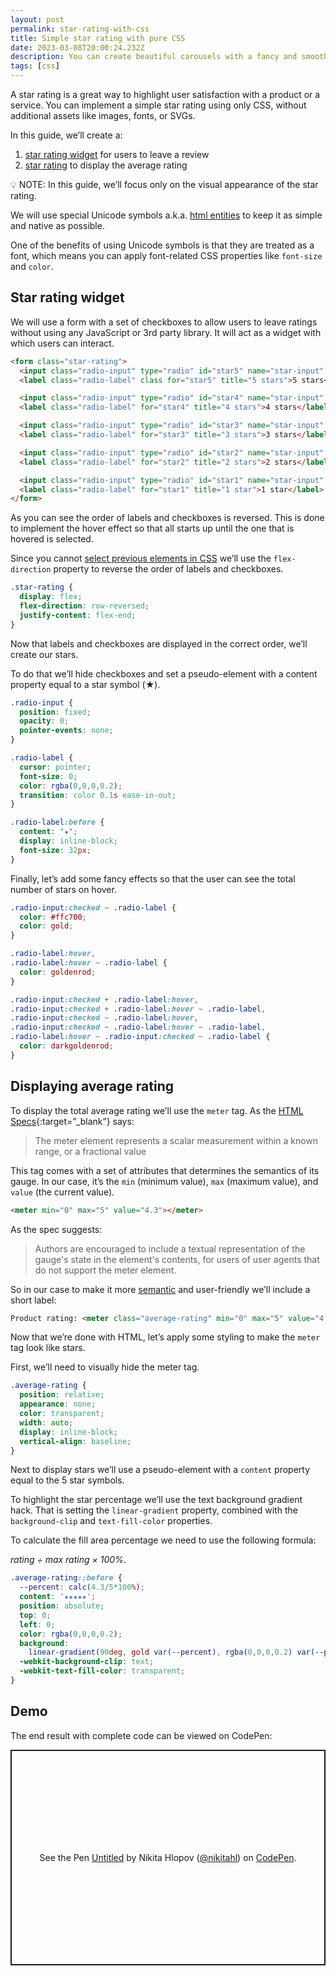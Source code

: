 ```yaml
---
layout: post
permalink: star-rating-with-css
title: Simple star rating with pure CSS
date: 2023-03-08T20:00:24.232Z
description: You can create beautiful carousels with a fancy and smooth snap effect by implementing a CSS-only solution.
tags: [css]
---
```


A star rating is a great way to highlight user satisfaction with a product or a service. You can implement a simple star rating using only CSS, without additional assets like images, fonts, or SVGs.

In this guide, we’ll create a:
1. [star rating widget](#star-rating-widget) for users to leave a review
2. [star rating](#displaying-average-rating) to display the average rating

<p class="note">💡 NOTE: In this guide, we’ll focus only on the visual appearance of the star rating.</p>

We will use special Unicode symbols a.k.a. [html entities](/special-characters-and-symbols-with-html-entities) to keep it as simple and native as possible.

One of the benefits of using Unicode symbols is that they are treated as a font, which means you can apply font-related CSS properties like `font-size` and `color`.

## Star rating widget

We will use a form with a set of checkboxes to allow users to leave ratings without using any JavaScript or 3rd party library. It will act as a widget with which users can interact.

```html
<form class="star-rating">
  <input class="radio-input" type="radio" id="star5" name="star-input" value="5" />
  <label class="radio-label" class for="star5" title="5 stars">5 stars</label>

  <input class="radio-input" type="radio" id="star4" name="star-input" value="4" />
  <label class="radio-label" for="star4" title="4 stars">4 stars</label>

  <input class="radio-input" type="radio" id="star3" name="star-input" value="3" />
  <label class="radio-label" for="star3" title="3 stars">3 stars</label>

  <input class="radio-input" type="radio" id="star2" name="star-input" value="2" />
  <label class="radio-label" for="star2" title="2 stars">2 stars</label>

  <input class="radio-input" type="radio" id="star1" name="star-input" value="1" />
  <label class="radio-label" for="star1" title="1 star">1 star</label>
</form>
```

As you can see the order of labels and checkboxes is reversed. This is done to implement the hover effect so that all starts up until the one that is hovered is selected.

Since you cannot [select previous elements in CSS](/css-select-previous-element) we’ll use the `flex-direction` property to reverse the order of labels and checkboxes.

```css
.star-rating {
  display: flex;
  flex-direction: row-reversed;
  justify-content: flex-end;
}
```
Now that labels and checkboxes are displayed in the correct order, we’ll create our stars.

To do that we’ll hide checkboxes and set a pseudo-element with a content property equal to a star symbol (★).

```css
.radio-input {
  position: fixed;
  opacity: 0;
  pointer-events: none;
}

.radio-label {
  cursor: pointer;
  font-size: 0;
  color: rgba(0,0,0,0.2);
  transition: color 0.1s ease-in-out;
}

.radio-label:before {
  content: "★";
  display: inline-block;
  font-size: 32px;
}
```
Finally, let’s add some fancy effects so that the user can see the total number of stars on hover.

```css
.radio-input:checked ~ .radio-label {
  color: #ffc700;
  color: gold;
}

.radio-label:hover,
.radio-label:hover ~ .radio-label {
  color: goldenrod;
}

.radio-input:checked + .radio-label:hover,
.radio-input:checked + .radio-label:hover ~ .radio-label,
.radio-input:checked ~ .radio-label:hover,
.radio-input:checked ~ .radio-label:hover ~ .radio-label,
.radio-label:hover ~ .radio-input:checked ~ .radio-label {
  color: darkgoldenrod;
}
```

## Displaying average rating

To display the total average rating we’ll use the `meter` tag. As the [HTML Specs](https://html.spec.whatwg.org/multipage/form-elements.html#the-meter-element){:target=”_blank”} says:

> The meter element represents a scalar measurement within a known range, or a fractional value

This tag comes with a set of attributes that determines the semantics of its gauge. In our case, it’s the `min` (minimum value), `max` (maximum value), and `value` (the current value).

```html
<meter min="0" max="5" value="4.3"></meter>
``` 
As the spec suggests:

> Authors are encouraged to include a textual representation of the gauge's state in the element's contents, for users of user agents that do not support the meter element.

So in our case to make it more [semantic](/why-it-is-important-to-write-semantic-html) and user-friendly we’ll include a short label:

```html
Product rating: <meter class="average-rating" min="0" max="5" value="4.3">4.3 out of 5</meter>
``` 

Now that we’re done with HTML, let’s apply some styling to make the `meter` tag look like stars.

First, we’ll need to visually hide the meter tag.

```css
.average-rating {
  position: relative;
  appearance: none;
  color: transparent;
  width: auto;
  display: inline-block;
  vertical-align: baseline;
}
```

Next to display stars we’ll use a pseudo-element with a `content` property equal to the 5 star symbols.

To highlight the star percentage we’ll use the text background gradient hack. That is setting the `linear-gradient` property, combined with the `background-clip` and `text-fill-color` properties.

To calculate the fill area percentage we need to use the following formula:

*rating ÷ max rating × 100%*.

```css
.average-rating::before {
  --percent: calc(4.3/5*100%);
  content: '★★★★★';
  position: absolute;
  top: 0;
  left: 0;
  color: rgba(0,0,0,0.2);
  background:
    linear-gradient(90deg, gold var(--percent), rgba(0,0,0,0.2) var(--percent));
  -webkit-background-clip: text;
  -webkit-text-fill-color: transparent;
}
```

## Demo

The end result with complete code can be viewed on CodePen:

<p class="codepen" data-height="345" data-default-tab="result" data-slug-hash="LYJyzyM" data-user="nikitahl" style="height: 345px; box-sizing: border-box; display: flex; align-items: center; justify-content: center; border: 2px solid; margin: 1em 0; padding: 1em;">
  <span>See the Pen <a href="https://codepen.io/nikitahl/pen/LYJyzyM">
  Untitled</a> by Nikita Hlopov (<a href="https://codepen.io/nikitahl">@nikitahl</a>)
  on <a href="https://codepen.io">CodePen</a>.</span>
</p>
<script async src="https://cpwebassets.codepen.io/assets/embed/ei.js"></script>
